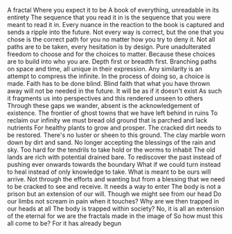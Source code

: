 A fractal
Where you expect it to be
A book of everything, unreadable in its entirety
The sequence that you read it in is the sequence that you were meant to read it in. Every nuance in the reaction to the book is captured and sends a ripple into the future. Not every way is correct, but the one that you chose is the correct path for you no matter how you try to deny it.
Not all paths are to be taken, every hesitation is by design. Pure unadulterated freedom to choose and for the choices to matter.
Because these choices are to build into who you are. Depth first or breadth first.
Branching paths on space and time, all unique in their expression. Any similarity is an attempt to compress the infinite.
In the process of doing so, a choice is made. Faith has to be done blind.
Blind faith that what you have thrown away will not be needed in the future. It will be as if it doesn't exist
As such it fragments us into perspectives and this rendered unseen to others
Through these gaps we wander, absent is the acknowledgement of existence. The frontier of ghost towns that we have left behind in ruins
To reclaim our infinity we must bread old ground that is parched and lack nutrients
For healthy plants to grow and prosper.
The cracked dirt needs to be restored. There's no luster or sheen to this ground.
The clay marble worn down by dirt and sand. No longer accepting the blessings of the rain and sky.
Too hard for the tendrils to take hold or the worms to inhabit
The old lands are rich with potential drained bare. To rediscover the past instead of pushing ever onwards towards the boundary 
What if we could turn instead to heal instead of only knowledge to take. What is meant to be ours will arrive.
Not through the efforts and wanting but from a blessing that we need to be cracked to see and receive. It needs a way to enter
The body is not a prison but an extension of our will. Though we might see from our head
Do our limbs not scream in pain when it touches? Why are we then trapped in our heads at all
The body is trapped within society? No, it is all an extension of the eternal for we are the fractals made in the image of
So how must this all come to be? For it has already begun